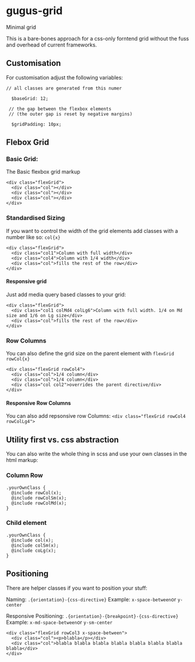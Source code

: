 # gugus-grid
Minimal grid

This is a bare-bones approach for a css-only forntend grid without the fuss and overhead of current frameworks.

## Customisation
For customisation adjust the following variables:
```
// all classes are generated from this numer

  $baseGrid: 12; 
  
 // the gap between the flexbox elements
 // (the outer gap is reset by negative margins)
 
  $gridPadding: 10px; 
```

## Flebox Grid

### Basic Grid:
The Basic flexbox grid markup

```
<div class="flexGrid">
  <div class="col"></div>
  <div class="col"></div>
  <div class="col"></div>
</div>

```

### Standardised Sizing
If you want to control the width of the grid elements add classes with a number like so: `col{x}`

```
<div class="flexGrid">
  <div class="col1">Column with full width</div>
  <div class="col4">Column with 1/4 width</div>
  <div class="col">fills the rest of the row</div>
</div>

```

#### Responsive grid
Just add media query based classes to your grid:
```
<div class="flexGrid">
  <div class="col1 colMd4 colLg6">Column with full width. 1/4 on Md size and 1/6 on Lg size</div>
  <div class="col">fills the rest of the row</div>
</div>

```
### Row Columns
You can also define the grid size on the parent element with `flexGrid rowCol{x}`
```
<div class="flexGrid rowCol4">
  <div class="col">1/4 column</div>
  <div class="col">1/4 column</div>
  <div class="col col2">overrides the parent directive/div>
</div>

```
#### Responsive Row Columns
You can also add repsonsive row Columns: ```<div class="flexGrid rowCol4 rowColLg4">```

## Utility first vs. css abstraction
You can also write the whole thing in scss and use your own classes in the html markup:

### Column Row
```
.yourOwnClass {
  @include rowCol(x);
  @include rowColSm(x);
  @include rowColMd(x);
}
```


### Child element
```
.yourOwnClass {
  @include col(x);
  @include colSm(x);
  @include coLg(x);
}
```
## Positioning
There are helper classes if you want to position your stuff:

Naming: `.{orientation}-{css-directive}`
Example: `x-space-between`or `y-center`

Responsive Positioning: `.{orientation}-{breakpoint}-{css-directive}`
Example: `x-md-space-between`or `y-sm-center`

```
<div class="flexGrid rowCol3 x-space-between">
  <div class="col"><p>blabla</p></div>
  <div class="col">blabla blabla blabla blabla blabla blabla blabla blabla</div>
</div>
```
